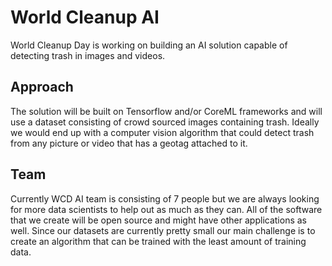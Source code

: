 # World Cleanup AI

World Cleanup Day is working on building an AI solution capable of detecting trash in images and videos. 

## Approach
The solution will be built on Tensorflow and/or CoreML frameworks and will use a dataset consisting of crowd sourced images containing trash. Ideally we would end up with a computer vision algorithm that could detect trash from any picture or video that has a geotag attached to it. 

## Team
Currently WCD AI team is consisting of 7 people but we are always looking for more data scientists to help out as much as they can. All of the software that we create will be open source and might have other applications as well. Since our datasets are currently pretty small our main challenge is to create an algorithm that can be trained with the least amount of training data.

